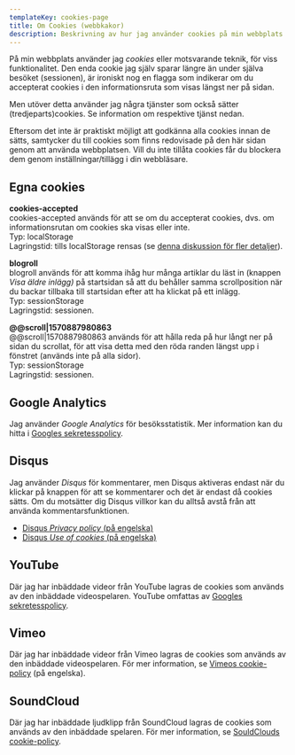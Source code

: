 ```yaml
---
templateKey: cookies-page
title: Om Cookies (webbkakor)
description: Beskrivning av hur jag använder cookies på min webbplats
---
```


På min webbplats använder jag _cookies_ eller motsvarande teknik, för viss funktionalitet. Den enda cookie jag själv sparar längre än under själva besöket (sessionen), är ironiskt nog en flagga som indikerar om du accepterat cookies i den informationsruta som visas längst ner på sidan.

Men utöver detta använder jag några tjänster som också sätter (tredjeparts)cookies. Se information om respektive tjänst nedan.

Eftersom det inte är praktiskt möjligt att godkänna alla cookies innan de sätts, samtycker du till cookies som finns redovisade på den här sidan genom att använda webbplatsen. Vill du inte tillåta cookies får du blockera dem genom inställningar/tillägg i din webbläsare.

## Egna cookies

**cookies-accepted**\
cookies-accepted används för att se om du accepterat cookies, dvs. om informationsrutan om cookies ska visas eller inte.\
Typ: localStorage \
Lagringstid: tills localStorage rensas (se [denna diskussion för fler detaljer](https://stackoverflow.com/questions/2326943/when-do-items-in-html5-local-storage-expire)).

**blogroll**\
blogroll används för att komma ihåg hur många artiklar du läst in (knappen _Visa äldre inlägg)_ på startsidan så att du behåller samma scrollposition när du backar tillbaka till startsidan efter att ha klickat på ett inlägg.\
Typ: sessionStorage\
Lagringstid: sessionen.

**@@scroll|1570887980863**\
@@scroll|1570887980863 används för att hålla reda på hur långt ner på sidan du scrollat, för att visa detta med den röda randen längst upp i fönstret (används inte på alla sidor).\
Typ: sessionStorage\
Lagringstid: sessionen.

## Google Analytics

Jag använder _Google Analytics_ för besöksstatistik. Mer information kan du hitta i [Googles sekretesspolicy](http://www.google.se/intl/sv/policies/privacy/).

## Disqus

Jag använder _Disqus_ för kommentarer, men Disqus aktiveras endast när du klickar på knappen för att se kommentarer och det är endast då cookies sätts. Om du motsätter dig Disqus villkor kan du alltså avstå från att använda kommentarsfunktionen.

- [Disqus _Privacy policy_ (på engelska)](https://help.disqus.com/en/articles/1717103-disqus-privacy-policy)
- [Disqus _Use of cookies_ (på engelska)](https://help.disqus.com/en/articles/1717155-use-of-cookies)

## YouTube

Där jag har inbäddade videor från YouTube lagras de cookies som används av den inbäddade videospelaren. YouTube omfattas av [Googles sekretesspolicy](https://policies.google.com/privacy?hl=sv-SE).

## Vimeo

Där jag har inbäddade videor från Vimeo lagras de cookies som används av den inbäddade videospelaren. För mer information, se [Vimeos cookie-policy](https://vimeo.com/cookie_policy) (på engelska).

## SoundCloud

Där jag har inbäddade ljudklipp från SoundCloud lagras de cookies som används av den inbäddade spelaren. För mer information, se [SouldClouds cookie-policy](https://soundcloud.com/pages/cookies).
